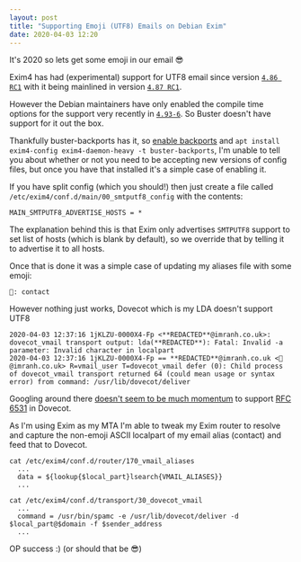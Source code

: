 ```yaml
---
layout: post
title: "Supporting Emoji (UTF8) Emails on Debian Exim"
date: 2020-04-03 12:20
---
```


It's 2020 so lets get some emoji in our email 😎


Exim4 has had (experimental) support for UTF8 email since version [`4.86 RC1`](https://github.com/Exim/exim/commit/6023a6ad2ac0294879b14127f62795095da573b5) with it being mainlined in version [`4.87 RC1`](https://github.com/Exim/exim/commit/8c5d388a6e12d1a8bd4aa565920238f8a921414a).


However the Debian maintainers have only enabled the compile time options for the support very recently in [`4.93-6`](https://metadata.ftp-master.debian.org/changelogs//main/e/exim4/exim4_4.93-6_changelog). So Buster doesn't have support for it out the box.

Thankfully buster-backports has it, so [enable backports](https://backports.debian.org/Instructions/) and `apt install exim4-config exim4-daemon-heavy -t buster-backports`, I'm unable to tell you about whether or not you need to be accepting new versions of config files, but once you have that installed it's a simple case of enabling it.

If you have split config (which you should!) then just create a file called `/etc/exim4/conf.d/main/00_smtputf8_config` with the contents:

```
MAIN_SMTPUTF8_ADVERTISE_HOSTS = *
```

The explanation behind this is that Exim only advertises `SMTPUTF8` support to set list of hosts (which is blank by default), so we override that by telling it to advertise it to all hosts.

Once that is done it was a simple case of updating my aliases file with some emoji:

```
📧: contact
```

However nothing just works, Dovecot which is my LDA doesn't support UTF8

```
2020-04-03 12:37:16 1jKLZU-0000X4-Fp <**REDACTED**@imranh.co.uk>: dovecot_vmail transport output: lda(**REDACTED**): Fatal: Invalid -a parameter: Invalid character in localpart
2020-04-03 12:37:16 1jKLZU-0000X4-Fp == **REDACTED**@imranh.co.uk <📧@imranh.co.uk> R=vmail_user T=dovecot_vmail defer (0): Child process of dovecot_vmail transport returned 64 (could mean usage or syntax error) from command: /usr/lib/dovecot/deliver
```

Googling around there [doesn't seem to be much momentum](https://dovecot.org/list/dovecot/2018-September/112887.html) to support [RFC 6531](https://tools.ietf.org/html/rfc6531) in Dovecot.

As I'm using Exim as my MTA I'm able to tweak my Exim router to resolve and capture the non-emoji ASCII localpart of my email alias (contact) and feed that to Dovecot.

```
cat /etc/exim4/conf.d/router/170_vmail_aliases
  ...
  data = ${lookup{$local_part}lsearch{VMAIL_ALIASES}}
  ...
```

```
cat /etc/exim4/conf.d/transport/30_dovecot_vmail
  ...
  command = /usr/bin/spamc -e /usr/lib/dovecot/deliver -d $local_part@$domain -f $sender_address
  ...
```


OP success :) (or should that be 😎)